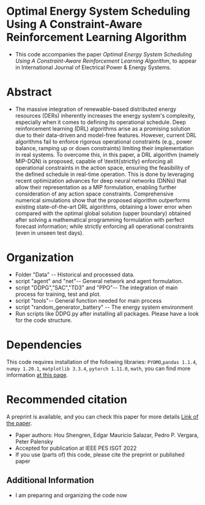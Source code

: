 
# Optimal Energy System Scheduling Using A Constraint-Aware Reinforcement Learning Algorithm

* This code accompanies the paper <i>Optimal Energy System Scheduling Using A Constraint-Aware Reinforcement Learning Algorithm</i>, to appear in International Journal of Electrical Power & Energy Systems.
# Abstract 
* The massive integration of renewable-based distributed energy resources (DERs) inherently increases the energy system's complexity, especially when it comes to defining its operational schedule. Deep reinforcement learning (DRL) algorithms arise as a promising solution due to their data-driven and model-free features. However, current DRL algorithms fail to enforce rigorous operational constraints (e.g., power balance, ramping up or down constraints) limiting their implementation in real systems. To overcome this, in this paper, a DRL algorithm (namely MIP-DQN) is proposed, capable of \textit{strictly} enforcing all operational constraints in the action space, ensuring the feasibility of the defined schedule in real-time operation. This is done by leveraging recent optimization advances for deep neural networks (DNNs) that allow their representation as a MIP formulation, enabling further consideration of any action space constraints. Comprehensive numerical simulations show that the proposed algorithm outperforms existing state-of-the-art DRL algorithms, obtaining a lower error when compared with the optimal global solution (upper boundary) obtained after solving a mathematical programming formulation with perfect forecast information; while strictly enforcing all operational constraints (even in unseen test days).
# Organization
* Folder "Data" -- Historical and processed data.
* script "agent" and "net"-- General network and agent formulation.
* script "DDPG","SAC","TD3" and "PPO"-- The integration of main process for training, test and plot.
* script "tools"-- General function needed for main process 
* script "random_generator_battery" -- The energy system environment
* Run scripts like DDPG.py after installing all packages. Please have a look for the code structure.
# Dependencies
This code requires installation of the following libraries: ```PYOMO```,```pandas 1.1.4```, ```numpy 1.20.1```, ```matplotlib 3.3.4```, ```pytorch 1.11.0```,  ```math```, you can find more information [at this page](https://ieeexplore.ieee.org/document/9960642).
# Recommended citation
A preprint is available, and you can check this paper for more details  [Link of the paper](https://ieeexplore.ieee.org/document/9960642).
* Paper authors: Hou Shengren, Edgar Mauricio Salazar, Pedro P. Vergara, Peter Palensky
* Accepted for publication at IEEE PES ISGT 2022
* If you use (parts of) this code, please cite the preprint or published paper
## Additional Information 
* I am preparing and organizing the code now
